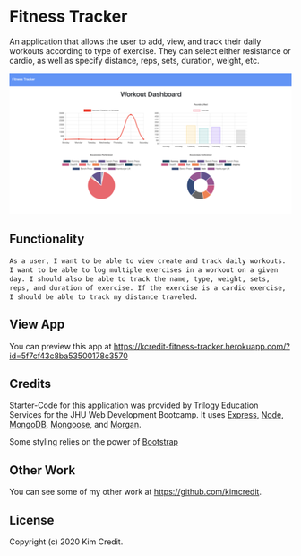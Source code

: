 # Fitness Tracker
An application that allows the user to add, view, and track their daily workouts according to type of exercise. They can select either resistance or cardio, as well as specify distance, reps, sets, duration, weight, etc. 

<kbd>
<img src="images/example.png" width="700">
</kbd>

## Functionality 
```
As a user, I want to be able to view create and track daily workouts. I want to be able to log multiple exercises in a workout on a given day. I should also be able to track the name, type, weight, sets, reps, and duration of exercise. If the exercise is a cardio exercise, I should be able to track my distance traveled.
```

## View App
You can preview this app at https://kcredit-fitness-tracker.herokuapp.com/?id=5f7cf43c8ba53500178c3570

## Credits
Starter-Code for this application was provided by Trilogy Education Services for the JHU Web Development Bootcamp. 
It uses [Express](https://www.npmjs.com/package/express), [Node](https://nodejs.org/en/), [MongoDB](https://www.mongodb.com/), [Mongoose](https://www.npmjs.com/package/mongoose/), and [Morgan](https://www.npmjs.com/package/morgan).

Some styling relies on the power of [Bootstrap](https://getbootstrap.com/)

## Other Work
You can see some of my other work at <https://github.com/kimcredit>.    

## License
Copyright (c) 2020 Kim Credit.